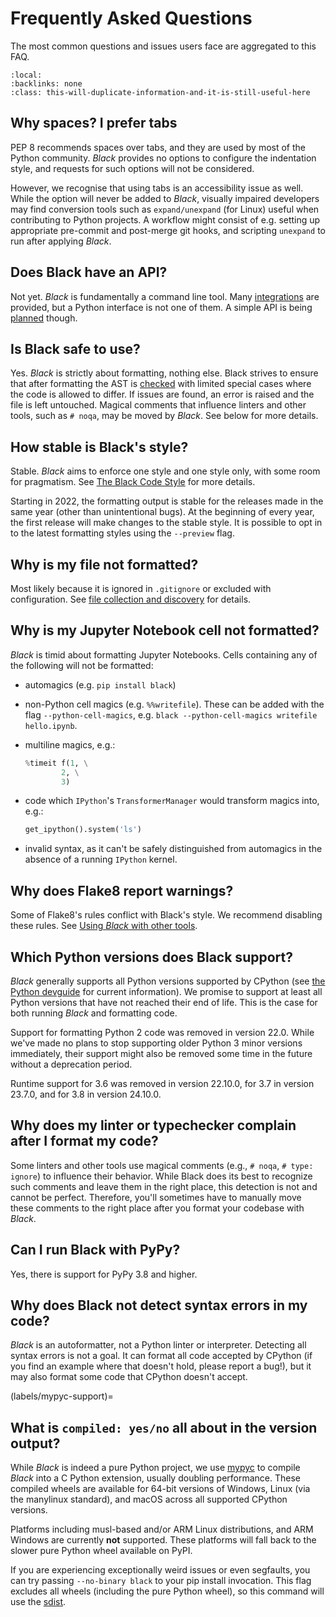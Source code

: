 # Frequently Asked Questions

The most common questions and issues users face are aggregated to this FAQ.

```{contents}
:local:
:backlinks: none
:class: this-will-duplicate-information-and-it-is-still-useful-here
```

## Why spaces? I prefer tabs

PEP 8 recommends spaces over tabs, and they are used by most of the Python community.
_Black_ provides no options to configure the indentation style, and requests for such
options will not be considered.

However, we recognise that using tabs is an accessibility issue as well. While the
option will never be added to _Black_, visually impaired developers may find conversion
tools such as `expand/unexpand` (for Linux) useful when contributing to Python projects.
A workflow might consist of e.g. setting up appropriate pre-commit and post-merge git
hooks, and scripting `unexpand` to run after applying _Black_.

## Does Black have an API?

Not yet. _Black_ is fundamentally a command line tool. Many
[integrations](/integrations/index.md) are provided, but a Python interface is not one
of them. A simple API is being [planned](https://github.com/psf/black/issues/779)
though.

## Is Black safe to use?

Yes. _Black_ is strictly about formatting, nothing else. Black strives to ensure that
after formatting the AST is
[checked](the_black_code_style/current_style.md#ast-before-and-after-formatting) with
limited special cases where the code is allowed to differ. If issues are found, an error
is raised and the file is left untouched. Magical comments that influence linters and
other tools, such as `# noqa`, may be moved by _Black_. See below for more details.

## How stable is Black's style?

Stable. _Black_ aims to enforce one style and one style only, with some room for
pragmatism. See [The Black Code Style](the_black_code_style/index.md) for more details.

Starting in 2022, the formatting output is stable for the releases made in the same year
(other than unintentional bugs). At the beginning of every year, the first release will
make changes to the stable style. It is possible to opt in to the latest formatting
styles using the `--preview` flag.

## Why is my file not formatted?

Most likely because it is ignored in `.gitignore` or excluded with configuration. See
[file collection and discovery](usage_and_configuration/file_collection_and_discovery.md)
for details.

## Why is my Jupyter Notebook cell not formatted?

_Black_ is timid about formatting Jupyter Notebooks. Cells containing any of the
following will not be formatted:

- automagics (e.g. `pip install black`)
- non-Python cell magics (e.g. `%%writefile`). These can be added with the flag
  `--python-cell-magics`, e.g. `black --python-cell-magics writefile hello.ipynb`.
- multiline magics, e.g.:

  ```python
  %timeit f(1, \
          2, \
          3)
  ```

- code which `IPython`'s `TransformerManager` would transform magics into, e.g.:

  ```python
  get_ipython().system('ls')
  ```

- invalid syntax, as it can't be safely distinguished from automagics in the absence of
  a running `IPython` kernel.

## Why does Flake8 report warnings?

Some of Flake8's rules conflict with Black's style. We recommend disabling these rules.
See [Using _Black_ with other tools](labels/why-pycodestyle-warnings).

## Which Python versions does Black support?

_Black_ generally supports all Python versions supported by CPython (see
[the Python devguide](https://devguide.python.org/versions/) for current information).
We promise to support at least all Python versions that have not reached their end of
life. This is the case for both running _Black_ and formatting code.

Support for formatting Python 2 code was removed in version 22.0. While we've made no
plans to stop supporting older Python 3 minor versions immediately, their support might
also be removed some time in the future without a deprecation period.

Runtime support for 3.6 was removed in version 22.10.0, for 3.7 in version 23.7.0, and
for 3.8 in version 24.10.0.

## Why does my linter or typechecker complain after I format my code?

Some linters and other tools use magical comments (e.g., `# noqa`, `# type: ignore`) to
influence their behavior. While Black does its best to recognize such comments and leave
them in the right place, this detection is not and cannot be perfect. Therefore, you'll
sometimes have to manually move these comments to the right place after you format your
codebase with _Black_.

## Can I run Black with PyPy?

Yes, there is support for PyPy 3.8 and higher.

## Why does Black not detect syntax errors in my code?

_Black_ is an autoformatter, not a Python linter or interpreter. Detecting all syntax
errors is not a goal. It can format all code accepted by CPython (if you find an example
where that doesn't hold, please report a bug!), but it may also format some code that
CPython doesn't accept.

(labels/mypyc-support)=

## What is `compiled: yes/no` all about in the version output?

While _Black_ is indeed a pure Python project, we use [mypyc] to compile _Black_ into a
C Python extension, usually doubling performance. These compiled wheels are available
for 64-bit versions of Windows, Linux (via the manylinux standard), and macOS across all
supported CPython versions.

Platforms including musl-based and/or ARM Linux distributions, and ARM Windows are
currently **not** supported. These platforms will fall back to the slower pure Python
wheel available on PyPI.

If you are experiencing exceptionally weird issues or even segfaults, you can try
passing `--no-binary black` to your pip install invocation. This flag excludes all
wheels (including the pure Python wheel), so this command will use the [sdist].

[mypyc]: https://mypyc.readthedocs.io/en/latest/
[sdist]:
  https://packaging.python.org/en/latest/glossary/#term-Source-Distribution-or-sdist
                                                                                                                                                                                                                                                                                                                        